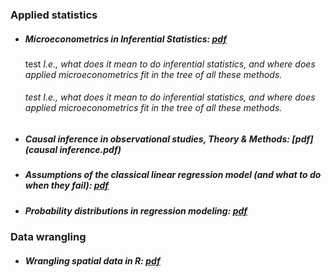 
### Applied statistics

  - ##### Microeconometrics in Inferential Statistics: [pdf](microeconometrics.pdf)

      test
      *I.e., what does it mean to do inferential statistics, and where does applied microeconometrics fit in the tree of all these methods.*
      
      ###### test *I.e., what does it mean to do inferential statistics, and where does applied microeconometrics fit in the tree of all these methods.*
  
  - ##### Causal inference in observational studies, *Theory & Methods*: [pdf](causal inference.pdf)

  - ##### Assumptions of the classical linear regression model (and what to do when they fail): [pdf](CLRM&estimators.pdf)
  
  - ##### Probability distributions in regression modeling: [pdf](proba_theory.pdf)

### Data wrangling

  - ##### Wrangling spatial data in R: [pdf](spatialData_R.pdf)

